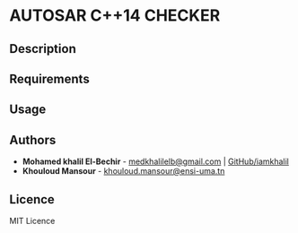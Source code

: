 # AUTOSAR C++14 CHECKER

## Description 


## Requirements


## Usage


## Authors

- **Mohamed khalil El-Bechir** - [medkhalilelb@gmail.com](medkhalilelb@gmail.com) | [GitHub/iamkhalil](https://github.com/iamkhalil)
- **Khouloud Mansour** - [khouloud.mansour@ensi-uma.tn](khouloud.mansour@ensi-uma.tn) 	

## Licence

MIT Licence
